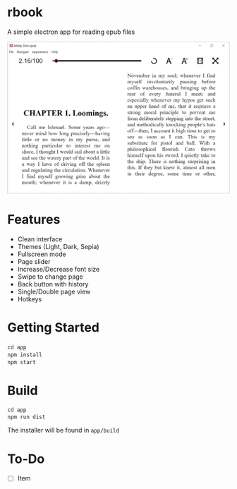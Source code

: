 # rbook

A simple electron app for reading epub files

![Screenshot](./screenshots/sc_2.png)

# Features

- Clean interface
- Themes (Light, Dark, Sepia)
- Fullscreen mode
- Page slider
- Increase/Decrease font size
- Swipe to change page
- Back button with history
- Single/Double page view
- Hotkeys

# Getting Started

```javascript
cd app
npm install
npm start
```

# Build
```
cd app
npm run dist
```
The installer will be found in `app/build`

# To-Do

- [ ] Item
